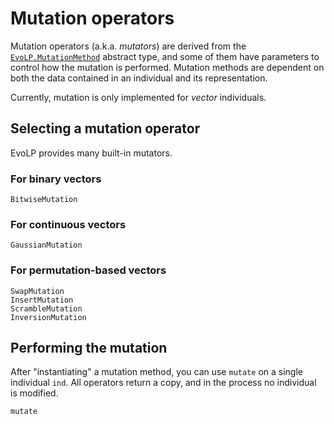 # Mutation operators

Mutation operators (a.k.a. _mutators_) are derived from the [`EvoLP.MutationMethod`](@ref) abstract type, and some of them have parameters to control how the mutation is performed.
Mutation methods are dependent on both the data contained in an individual and its representation.

Currently, mutation is only implemented for _vector_ individuals.

## Selecting a mutation operator

EvoLP provides many built-in mutators.

### For binary vectors

```@docs
BitwiseMutation
```

### For continuous vectors

```@docs
GaussianMutation
```

### For permutation-based vectors

```@docs
SwapMutation
InsertMutation
ScrambleMutation
InversionMutation
```

## Performing the mutation

After "instantiating" a mutation method, you can use `mutate` on a single individual `ind`.
All operators return a copy, and in the process no individual is modified.

```@docs
mutate
```
